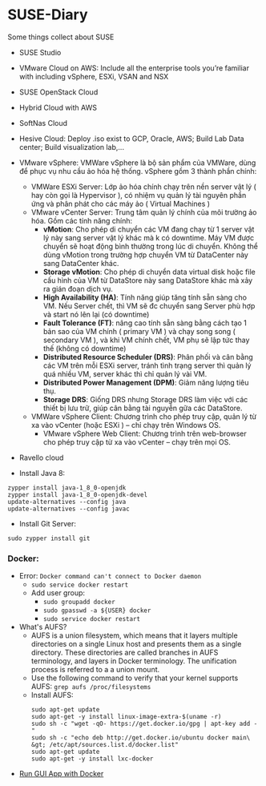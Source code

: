 # SUSE-Diary
Some things collect about SUSE

+ SUSE Studio
+ VMware Cloud on AWS: Include all the enterprise tools you’re familiar with including vSphere, ESXi, VSAN and NSX
+ SUSE OpenStack Cloud
+ Hybrid Cloud with AWS
+ SoftNas Cloud
+ Hesive Cloud: Deploy .iso exist to GCP, Oracle, AWS; Build Lab Data center; Build visualization lab,...
+ VMware vSphere: VMWare vSphere là bộ sản phẩm của VMWare, dùng để phục vụ nhu cầu ảo hóa hệ thống. vSphere gồm 3 thành phần chính:
  + VMWare ESXi Server: Lớp ảo hóa chính chạy trên nền server vật lý ( hay còn gọi là Hypervisor ), có nhiệm vụ quản lý tài nguyên phần ứng và phân phát cho các máy ảo ( Virtual Machines )
  + VMware vCenter Server: Trung tâm quản lý chính của môi trường ảo hóa. Gồm các tính năng chính:
    + **vMotion**: Cho phép di chuyển các VM đang chạy từ 1 server vật lý này sang server vật lý khác mà k có downtime. Máy VM được chuyển sẽ hoạt động bình thường trong lúc di chuyển. Không thể dùng vMotion trong trường hợp chuyển VM từ DataCenter này sang DataCenter khác.
    + **Storage vMotion**: Cho phép di chuyển data virtual disk hoặc file cấu hình của VM từ DataStore này sang DataStore khác mà xảy ra gián đoạn dịch vụ.
    + **High Availability (HA)**: Tính năng giúp tăng tính sẵn sàng cho VM. Nếu Server chết, thì VM sẽ đc chuyển sang Server  phù hợp và start nó lên lại (có downtime)
    + **Fault Tolerance (FT)**: nâng cao tính sẵn sàng bằng cách tạo 1 bản sao của VM chính ( primary VM ) và chạy song song ( secondary VM ), và khi VM chính chết, VM phụ sẽ lập tức thay thế (không có downtime)
    + **Distributed Resource Scheduler (DRS)**: Phân phối và cân bằng các VM trên mỗi ESXi server, tránh tình trạng server thì quản lý quá nhiều VM, server khác thì chỉ quản lý vài VM.
    + **Distributed Power Management (DPM)**: Giảm năng lượng tiêu thụ.
    + **Storage DRS**: Giống DRS nhưng Storage DRS làm việc với các thiết bị lưu trữ, giúp cân bằng tài nguyễn gữa các DataStore.
  + VMWare vSphere Client: Chương trình cho phép truy cập, quản lý từ xa vào vCenter (hoặc ESXi ) – chỉ chạy trên Windows OS.
    + VMware vSphere Web Client: Chương trình trên web-browser cho phép truy cập từ xa vào vCenter – chạy trên mọi OS.
+ Ravello cloud


+ Install Java 8:

```
zypper install java-1_8_0-openjdk
zypper install java-1_8_0-openjdk-devel
update-alternatives --config java
update-alternatives --config javac
```

+ Install Git Server:

```
sudo zypper install git
```
### Docker:

+ Error: `Docker command can't connect to Docker daemon`
  + `sudo service docker restart`
  + Add user group:
    + `sudo groupadd docker`
    + `sudo gpasswd -a ${USER} docker`
    + `sudo service docker restart`
+ What's AUFS?
  + AUFS is a union filesystem, which means that it layers multiple directories on a single Linux host and presents them as a single directory. These directories are called branches in AUFS terminology, and layers in Docker terminology. The unification process is referred to a a union mount.
  + Use the following command to verify that your kernel supports AUFS: `grep aufs /proc/filesystems`
  + Install AUFS: 
    ```
    sudo apt-get update
    sudo apt-get -y install linux-image-extra-$(uname -r)
    sudo sh -c "wget -qO- https://get.docker.io/gpg | apt-key add -"
    sudo sh -c "echo deb http://get.docker.io/ubuntu docker main\ &gt; /etc/apt/sources.list.d/docker.list"
    sudo apt-get update
    sudo apt-get -y install lxc-docker
    ```
+ [Run GUI App with Docker](http://fabiorehm.com/blog/2014/09/11/running-gui-apps-with-docker/)
